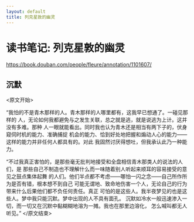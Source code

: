 ```yaml
---
layout: default
title: 列克星敦的幽灵
---
```


# 读书笔记: 列克星敦的幽灵

<https://book.douban.com/people/fleure/annotation/1101607/>
## 沉默

<原文开始>

 “我怕的不是青木那样的人。青木那样的人哪里都有，这我早已想通了。一碰见那样的
人，无论如何我都避免与之发生关联，总之就是逃，就是说逃为上计。这并没有多难。那种
人一眼就能看出。同时我也认为青木还是相当有两下子的，伏身窥伺时机的能力、准确捕捉
机会的能力、恰到好处地把握和煽动人心的能力——这样的能力并非任何人都具有的。对此
我固然讨厌得想吐，但我承认此乃一种能力。 

“不过我真正害怕的，是那些毫无批判地接受和全盘相信青木那类人的说法的人们，是
那些自己不制造也不理解什么而一味随着别人听起来顺耳的容易接受的意见之鼓点集体起舞
的人们。他们半点都不考虑——哪怕一闪之念——自己所作所为是否有错，根本想不到自己
可能无谓地、致命地伤害一个人，无论自己的行为带来什么后果他们都不负任何责任。真正
可怕的是这些人。我半夜梦见的也是这些人。梦中我只能沉默。梦中出现的人不具有面孔。
沉默如冷水一般迅速渗入一切，而一切又在沉默中黏糊糊地溶为一摊。我也在那里边溶化，
怎么喊叫都无人听见。” </原文结束>